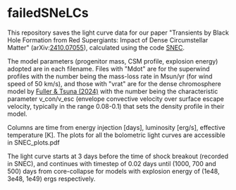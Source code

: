 # failedSNeLCs
This repository saves the light curve data for our paper "Transients by Black Hole Formation from Red Supergiants: Impact of Dense Circumstellar Matter" (arXiv:[2410.07055](https://arxiv.org/abs/2410.07055)), calculated using the code [SNEC](https://stellarcollapse.org/index.php/SNEC.html). 

The model parameters (progenitor mass, CSM profile, explosion energy) adopted are in each filename. Files with "Mdot" are for the superwind profiles with the number being the mass-loss rate in Msun/yr (for wind speed of 50 km/s), and those with "vrat" are for the dense chromosphere model by [Fuller & Tsuna (2024)](https://doi.org/10.33232/001c.120130) with the number being the characteristic parameter v_con/v_esc (envelope convective velocity over surface escape velocity, typically in the range 0.08-0.1) that sets the density profile in their model.

Columns are time from energy injection [days], luminosity [erg/s], effective temperature [K]. The plots for all the bolometric light curves are accessible in SNEC_plots.pdf

The light curve starts at 3 days before the time of shock breakout (recorded in SNEC), and continues with timestep of 0.02 days until (1000, 700 and 500) days from core-collapse for models with explosion energy of (1e48, 3e48, 1e49) ergs respectively.
